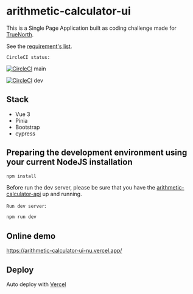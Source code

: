 # arithmetic-calculator-ui

This is a Single Page Application built as coding challenge made for [TrueNorth](https://www.truenorth.co/).

See the [requirement's list](./TrueNorth_LoanPro_Coding_Challenge.pdf).

`CircleCI status:`

[![CircleCI](https://dl.circleci.com/status-badge/img/gh/web2solutions/arithmetic-calculator-ui/tree/main.svg?style=svg)](https://dl.circleci.com/status-badge/redirect/gh/web2solutions/arithmetic-calculator-ui/tree/main) main

[![CircleCI](https://dl.circleci.com/status-badge/img/gh/web2solutions/arithmetic-calculator-ui/tree/dev.svg?style=svg)](https://dl.circleci.com/status-badge/redirect/gh/web2solutions/arithmetic-calculator-ui/tree/dev) dev

## Stack

* Vue 3
* Pinia
* Bootstrap
* cypress


## Preparing the development environment using your current NodeJS installation

```bash
npm install
```

Before run the dev server, please be sure that you have the [arithmetic-calculator-api](https://github.com/web2solutions/arithmetic-calculator-api) up and running.


`Run dev server`:

```bash
npm run dev
```


## Online demo

https://arithmetic-calculator-ui-nu.vercel.app/

## Deploy

Auto deploy with [Vercel](https://vercel.com/)